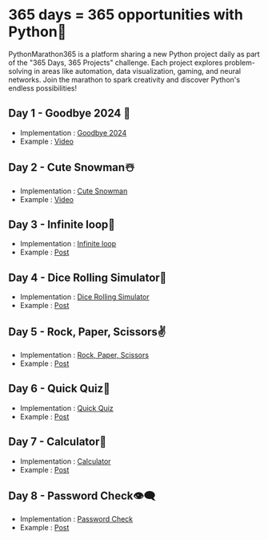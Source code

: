 # 365 days = 365 opportunities with Python🐍
PythonMarathon365 is a platform sharing a new Python project daily as part of the "365 Days, 365 Projects" challenge. Each project explores problem-solving in areas like automation, data visualization, gaming, and neural networks. Join the marathon to spark creativity and discover Python's endless possibilities!

## Day 1 - Goodbye 2024 🎉
- Implementation : [Goodbye 2024](https://github.com/Robert-Vardanyan/PythonMarathon365/tree/main/day1)
- Example : [Video](https://www.linkedin.com/posts/robert-vardanyan-0753532b6_python-programming-automation-activity-7280278995902894080-7NAE?utm_source=share&utm_medium=member_desktop)

## Day 2 - Cute Snowman☃️
- Implementation : [Cute Snowman](https://github.com/Robert-Vardanyan/PythonMarathon365/tree/main/day2)
- Example : [Video](https://www.linkedin.com/posts/robert-vardanyan-0753532b6_python-turtlepython-newyear-activity-7280550852652675072-oXNz?utm_source=share&utm_medium=member_desktop)

## Day 3 - Infinite loop🔄
- Implementation : [Infinite loop](https://github.com/Robert-Vardanyan/PythonMarathon365/tree/main/day3)
- Example : [Post](https://www.linkedin.com/posts/robert-vardanyan-0753532b6_day-3-infinite-loop-activity-7280887803842818048-pEg6?utm_source=share&utm_medium=member_desktop)

## Day 4 - Dice Rolling Simulator🎲
- Implementation : [Dice Rolling Simulator](https://github.com/Robert-Vardanyan/PythonMarathon365/tree/main/day4)
- Example : [Post](https://vt.tiktok.com/ZS6yXtYmQ)

## Day 5 - Rock, Paper, Scissors✌️
- Implementation : [Rock, Paper, Scissors](https://github.com/Robert-Vardanyan/PythonMarathon365/tree/main/day5)
- Example : [Post](https://vt.tiktok.com/ZS6fWtdQe/)

## Day 6 - Quick Quiz📝
- Implementation : [Quick Quiz](https://github.com/Robert-Vardanyan/PythonMarathon365/tree/main/day6)
- Example : [Post](https://vt.tiktok.com/ZS6Pt47NT/)

## Day 7 - Calculator🧮
- Implementation : [Calculator](https://github.com/Robert-Vardanyan/PythonMarathon365/tree/main/day7)
- Example : [Post](https://vt.tiktok.com/ZS65XMeTm/)

## Day 8 - Password Check👁‍🗨
- Implementation : [Password Check](https://github.com/Robert-Vardanyan/PythonMarathon365/tree/main/day8)
- Example : [Post](https://vt.tiktok.com/ZS6aqeGRS)
